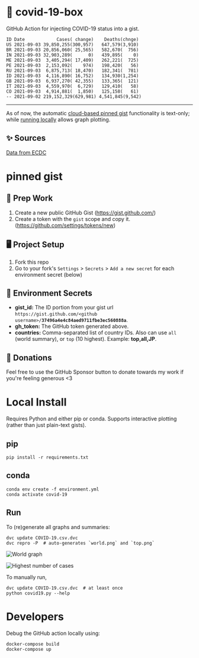 # 🏥 covid-19-box

GitHub Action for injecting COVID-19 status into a gist.

```
ID Date            Cases( change)    Deaths(chnge)
US 2021-09-03 39,850,255(300,957)   647,579(3,910)
BR 2021-09-03 20,856,060( 25,565)   582,670(  756)
IN 2021-09-03 32,903,289(      0)   439,895(    0)
ME 2021-09-03  3,405,294( 17,409)   262,221(  725)
PE 2021-09-03  2,153,092(    974)   198,420(   56)
RU 2021-09-03  6,875,713( 18,470)   182,341(  781)
ID 2021-09-03  4,116,890( 16,752)   134,930(1,254)
GB 2021-09-03  6,937,270( 42,355)   133,365(  121)
IT 2021-09-03  4,559,970(  6,729)   129,410(   58)
CO 2021-09-03  4,914,881(  1,850)   125,158(   61)
-- 2021-09-02 219,152,329(629,981) 4,541,845(9,542)
```

---

As of now, the automatic [cloud-based pinned gist](#pinned-gist) functionality is text-only;
while [running locally](#local-install) allows graph plotting.

## ✨ Sources

[Data from ECDC](https://www.ecdc.europa.eu/en/publications-data/download-todays-data-geographic-distribution-covid-19-cases-worldwide)

# pinned gist

## 🎒 Prep Work
1. Create a new public GitHub Gist (https://gist.github.com/)
1. Create a token with the `gist` scope and copy it. (https://github.com/settings/tokens/new)

## 🖥 Project Setup
1. Fork this repo
1. Go to your fork's `Settings` > `Secrets` > `Add a new secret` for each environment secret (below)

## 🤫 Environment Secrets
- **gist_id:** The ID portion from your gist url `https://gist.github.com/<github username>/`**`37496a4e4c84aed9711fbe3ec560888a`**.
- **gh_token:** The GitHub token generated above.
- **countries:** Comma-separated list of country IDs. Also can use `all` (world summary), or `top` (10 highest). Example: **top,all,JP**.

## 💸 Donations

Feel free to use the GitHub Sponsor button to donate towards my work if you're feeling generous <3

# Local Install

Requires Python and either pip or conda. Supports interactive plotting (rather than just plain-text gists).

## pip

```
pip install -r requirements.txt
```

## conda

```
conda env create -f environment.yml
conda activate covid-19
```

## Run

To (re)generate all graphs and summaries:

```
dvc update COVID-19.csv.dvc
dvc repro -P  # auto-generates `world.png` and `top.png`
```

![World graph](world.png)

![Highest number of cases](top.png)

To manually run,

```
dvc update COVID-19.csv.dvc  # at least once
python covid19.py --help
```

# Developers

Debug the GitHub action locally using:

```
docker-compose build
docker-compose up
```
